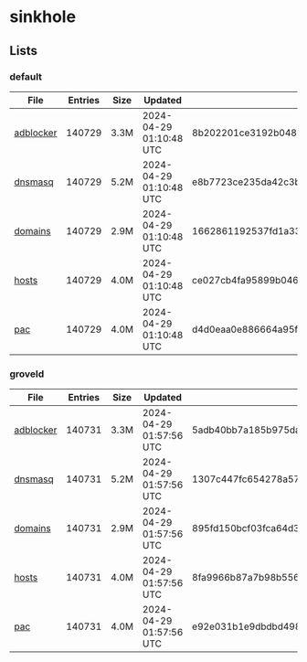 # sinkhole

## Lists

### default

|File|Entries|Size|Updated|Hash|
|-|-|-|-|-|
|[adblocker](https://raw.githubusercontent.com/groveld/sinkhole/lists/default/adblocker.txt)|140729|3.3M|2024-04-29 01:10:48 UTC|8b202201ce3192b048823b6b7b272b638a967c295b53851abcbfe3016d4b50c7|
|[dnsmasq](https://raw.githubusercontent.com/groveld/sinkhole/lists/default/dnsmasq.txt)|140729|5.2M|2024-04-29 01:10:48 UTC|e8b7723ce235da42c3bcadb71f97e96bb55b11f599ce9c913280497af8f643f9|
|[domains](https://raw.githubusercontent.com/groveld/sinkhole/lists/default/domains.txt)|140729|2.9M|2024-04-29 01:10:48 UTC|1662861192537fd1a334ec863b4936d6620b3eb8392b2a2771529a1ea530a38f|
|[hosts](https://raw.githubusercontent.com/groveld/sinkhole/lists/default/hosts.txt)|140729|4.0M|2024-04-29 01:10:48 UTC|ce027cb4fa95899b04611d5103bb4210a4ed93bd29d798242f0fbf02476b0ba6|
|[pac](https://raw.githubusercontent.com/groveld/sinkhole/lists/default/pac.txt)|140729|4.0M|2024-04-29 01:10:48 UTC|d4d0eaa0e886664a95f14a699539049f64733ddead9ecab7cf34d05412eb5fa6|

### groveld

|File|Entries|Size|Updated|Hash|
|-|-|-|-|-|
|[adblocker](https://raw.githubusercontent.com/groveld/sinkhole/lists/groveld/adblocker.txt)|140731|3.3M|2024-04-29 01:57:56 UTC|5adb40bb7a185b975da3fd2a5b78532b229cfe0df4d104322e5bfd6bea772d57|
|[dnsmasq](https://raw.githubusercontent.com/groveld/sinkhole/lists/groveld/dnsmasq.txt)|140731|5.2M|2024-04-29 01:57:56 UTC|1307c447fc654278a57354a44a0940db02454fb9da1376f834b7742dee57447a|
|[domains](https://raw.githubusercontent.com/groveld/sinkhole/lists/groveld/domains.txt)|140731|2.9M|2024-04-29 01:57:56 UTC|895fd150bcf03fca64d3cb93c51674248fcc87aa37f8f927bd3d93c5fe1eba83|
|[hosts](https://raw.githubusercontent.com/groveld/sinkhole/lists/groveld/hosts.txt)|140731|4.0M|2024-04-29 01:57:56 UTC|8fa9966b87a7b98b5560359a6034b0f1e91bdc699887d626dac6629e521289ae|
|[pac](https://raw.githubusercontent.com/groveld/sinkhole/lists/groveld/pac.txt)|140731|4.0M|2024-04-29 01:57:56 UTC|e92e031b1e9dbdbd49829be92168426c66ced9fa89dd6586e1ebe78486e8a812|
